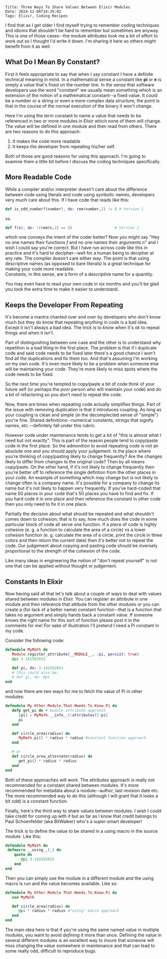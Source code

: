     Title: Three Ways To Share Values Between Elixir Modules
    Date: 2024-12-06T14:35:02
    Tags: Elixir, Coding Recipes

I find that as I get older I find myself trying to remember coding techniques and idioms that shouldn't be hard to remember but sometimes are anyway.  This is one of those cases--the module attributes took me a bit of effort to work out so I thought I'd write it down.  I'm sharing it here so others might benefit from it as well.  

## What Do I Mean By Constant?

First it feels appropriate to say that when I say constant I have a definite technical meaning in mind.  In a mathematical sense a constant like **pi** or **e** is simply a value that's fixed on the number line.  In the sense that software developers use the word "constant" we usually mean something which is an extension of the notion of a mathematical constant--a fixed value.  It could be a number or a string or even a more complex data structure; the point is that in the course of the normal execution of the binary it won't change.

Here I'm using the term constant to name a value that needs to be referenced in two or more modules in Elixir which none of them will change.  The value will be defined in one module and then read from others. There are two reasons to do this approach: 

1. It makes the code more readable
2. It keeps the developer from repeating his/her self.  

Both of those are good reasons for using this approach.  I'm going to examine them a little bit before I discuss the coding techniques specifically.  

## More Readable Code

While a compiler and/or interpreter doesn't care about the difference between code using literals and code using symbolic names, developers very much care about this.  If I have code that reads like this:

```elixir
def is_odd_number?(number), do: rem(number,2) != 0 # Version 1
```

vs.

```elixir
def f(n), do: !(rem(n,2) == 0)                   # Version 2
```

which one conveys the intent of the coder better?  Now you might say "Hey no one names their functions _f_ and no one names their arguments _n_" and I wish I could say you're correct.  But I have run across code like this in practice and it's hard to decipher--well for a human being to decipher at any rate.  The compiler doesn't care either way. The point is that using descriptive names (as opposed to bare literals) is a great technique for making your code more readable.  
Constants, in this sense, are a form of a descriptive name for a quantity. 

You may even have to read your own code in six months and you'll be glad you took the extra time to make it easier to understand.


## Keeps the Developer From Repeating

It's become a mantra chanted over and over by developers who don't know much but they do know that repeating _anything_ in code is a bad idea.  Except it isn't always a bad idea. The trick is to know when it's ok to repeat things and when it isn't.

Part of distinguishing between one case and the other is to understand why repetition is a bad thing in the first place.  The problem is that if I duplicate code and said code needs to be fixed later there's a good chance I won't find all the duplications and fix them too.  And that's assuming I'm working on my own code.  It's even more likely to be a problem when someone else will be maintaining your code. They're more likely to miss spots where the code needs to be fixed. 

So the next time you're tempted to copy/paste a bit of code think of your future self (or perhaps the poor person who will maintain your code) and do a bit of refactoring so you don't need to repeat the code.

Now, there are times when repeating code actually simplifies things.  Part of the issue with removing duplication is that it introduces coupling.  As long as your coupling is clean and simple (in the decomplected sense of "simple") you're fine. Shared definitions--numerical constants, strings that signify names, etc.--definitely fall under this rubric.  
 
However code under maintenance tends to get a lot of "this is almost what I need but not exactly".  This is part of the reason people tend to copy/paste code in the first place.  So the admonition to avoid repeating code is not an absolute one and you should apply your judgement.  Is the place where you're thinking of copy/pasting likely to change frequently?  Are the changes likely to differ from changes to the original code?  Then by all means copy/paste. On the other hand, if it's not likely to change frequently then you're better off to reference the single defintion from the other places in your code.  An example of something which may change but is not likely to change often is a company name.  It's possible for a company to change its name but it's not likely to happen very frequently.  If you've hard-coded that name 50 places in your code that's 50 places you have to find and fix.  If you hard code it in one place and then reference the constant in other code then you only need to fix it in one place.

Partially the decision about what should be repeated and what shouldn't comes down to cohesion; that is to say, how much does the code in some particular block of code all serve one function.  If a piece of code is highly cohesive (e. g. a function to calculate the area of a circle) vs a lower cohesion function (e. g. calculate the area of a circle, print the circle in three colors and then return the current date) then it's better not to repeat the code.  Our judgement about copying and pasting code should be inversely proportional to the strength of the cohesion of the code. 

Like many ideas in engineering the notion of "don't repeat yourself" is not one that can be applied without thought or judgement.

## Constants In Elixir

Now having said all that let's talk about a couple of ways to deal with values shared between modules in Elixir.  You can register an attribute in one module and then reference that attibute from the other modules or you can create a (for lack of a better name) constant function--that is a function that takes no argument and simply hands back a constant value.  If someone knows the right name for this sort of function please post it in the comments for me! For sake of illustration I'll pretend I need a Pi constant in my code.

Consider the following code:

```elixir
defmodule MyMath do
   Module.register_attribute(__MODULE__, :pi, persist: true)
   @pi 3.141592653

   def pi, do: 3.141592653
   # this could also be: 
   # def pi, do: @pi
end
```

and now there are two ways for me to fetch the value of Pi in other modules:

```elixir
defmodule My.Other.Module.That.Needs.To.Know.Pi do
   defp get_pi do # module attribute approach
      [pi] = MyMath.__info__(:attributes)[:pi]
      pi
   end

   def circle_area(radius) do
      MyMath.pi() * radius * radius #constant function approach
   end

   # or
   def circle_area_alternate(radius) do
      get_pi() * radius * radius
   end
end
```

Both of these approaches will work.  The attributes approach is really not recommended for a constant shared between modules.  It's more recommended for metadata about a module--author, last revision date etc.  The more recommended way to do this (although I will grant that it looks a bit odd) is a constant function. 

Finally, here's the third way to share values between modules. I wish I could take credit for coming up with it but as far as I know that credit belongs to Paul Schoenfelder (aka BitWalker) who's a super-smart developer! 

The trick is to define the value to be shared in a using macro in the source module.  Like this:

```elixir
defmodule MyMath do
 defmacro __using__(_) do
    quote do
       @pi 3.141592653
    end
end
```

Then you can simply use the module in a different module and the using macro is run and the value becomes available. Like so:

```elixir
defmodule My.Other.Module.That.Needs.To.Know.Pi do
   use MyMath

   def circle_area(radius) do
      @pi * radius * radius #"using" macro approach
   end
end
```
The main idea here is that if you're using the same named value in multiple modules, you want to avoid _defining_ it more than once.  Defining the value in several different modules is an excellent way to insure that someone will miss changing the value somewhere in maintenance and that can lead to some really odd, difficult to reproduce bugs.

